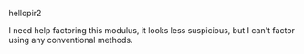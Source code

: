 hellopir2

I need help factoring this modulus, it looks less suspicious, but I can't factor using any conventional methods.
